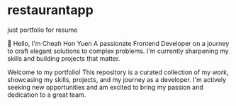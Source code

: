 # restaurantapp
just portfolio for resume

👋 Hello, I'm Cheah Hon Yuen
A passionate Frontend Developer on a journey to craft elegant solutions to complex problems. I'm currently sharpening my skills and building projects that matter.

Welcome to my portfolio! This repository is a curated collection of my work, showcasing my skills, projects, and my journey as a developer. I'm actively seeking new opportunities and am excited to bring my passion and dedication to a great team.
